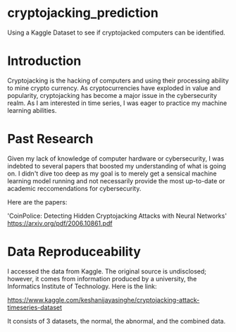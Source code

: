 # cryptojacking_prediction
 Using a Kaggle Dataset to see if cryptojacked computers can be identified.


# Introduction

Cryptojacking is the hacking of computers and using their processing ability to mine crypto currency. As cryptocurrencies have exploded in value and popularity, cryptojacking has become a major issue in the cybersecurity realm. As I am interested in time series, I was eager to practice my machine learning abilities.


# Past Research

Given my lack of knowledge of computer hardware or cybersecurity, I was indebted to several papers that boosted my understanding of what is going on. I didn't dive too deep as my goal is to merely get a sensical machine learning model running and not necessarily provide the most up-to-date or academic reccomendations for cybersecurity. 

Here are the papers:

'CoinPolice: Detecting Hidden Cryptojacking Attacks with
Neural Networks' https://arxiv.org/pdf/2006.10861.pdf


# Data Reproduceability

I accessed the data from Kaggle. The original source is undisclosed; however, it comes from information produced by a university, the Informatics Institute of Technology. Here is the link:

https://www.kaggle.com/keshanijayasinghe/cryptojacking-attack-timeseries-dataset

It consists of 3 datasets, the normal, the abnormal, and the combined data.

